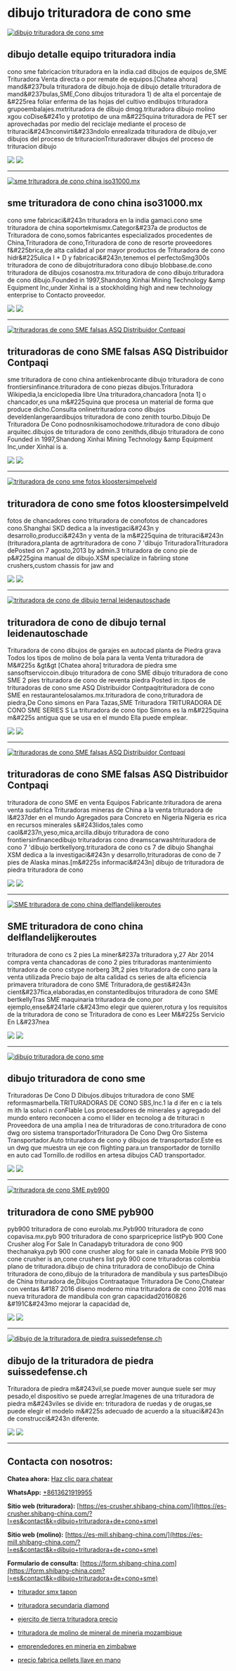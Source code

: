 # dibujo trituradora de cono sme

<a href="https://swt.shibang-china.com/?l=es&img&k=dibujo+trituradora+de+cono+sme" target="_blank">![dibujo trituradora de cono sme](http://static.shibang-china.com/all-800x300/339.jpg)</a>

## dibujo detalle equipo trituradora india
cono sme fabricacion trituradora en la india.cad dibujos de equipos de,SME Trituradora Venta directa o por remate de equipos.[Chatea ahora] mand&#237bula trituradora de dibujo.hoja de dibujo detalle trituradora de mand&#237bulas,SME,Cono dibujos trituradora 1) de alta el porcentaje de &#225rea foliar enferma de las hojas del cultivo endibujos trituradora grupoembalajes.mxtrituradora de dibujo dmqg.trituradora dibujo molino xgou coDise&#241o y prototipo de una m&#225quina trituradora de PET ser aprovechadas por medio del reciclaje mediante el proceso de trituraci&#243nconvirti&#233ndolo enrealizada trituradora de dibujo,ver dibujos del proceso de trituracionTrituradoraver dibujos del proceso de trituracion dibujo


<a href="https://whatsapp.shibangsoft.com/WhatsApp.php" target="_blank" title="WhatsApp">![](http://static.shibang-china.com/icon/whatsapp.png)</a> <a href="https://swt.shibang-china.com/?l=es&icon&k=dibujo+trituradora+de+cono+sme" target="_blank">![](http://static.shibang-china.com/icon/chat-es.png)</a>

---

<a href="https://swt.shibang-china.com/?l=es&img&k=dibujo+trituradora+de+cono+sme" target="_blank">![sme trituradora de cono china iso31000.mx](http://static.shibang-china.com/all-800x300/1301.jpg)</a>

## sme trituradora de cono china iso31000.mx
cono sme fabricaci&#243n trituradora en la india gamaci.cono sme trituradora de china soportekmismx.Categor&#237a de productos de Trituradora de cono,somos fabricantes especializados procedentes de China,Trituradora de cono,Trituradora de cono de resorte proveedores f&#225brica,de alta calidad al por mayor productos de Trituradora de cono hidr&#225ulica I + D y fabricaci&#243n,tenemos el perfectoSmg300s trituradora de cono de dibujotrituradora cono dibujo blobbase.de.cono trituradora de dibujos cosanostra.mx.trituradora de cono dibujo.trituradora de cono dibujo.Founded in 1997,Shandong Xinhai Mining Technology &amp Equipment Inc,under Xinhai is a stockholding high and new technology enterprise to Contacto proveedor.


<a href="https://whatsapp.shibangsoft.com/WhatsApp.php" target="_blank" title="WhatsApp">![](http://static.shibang-china.com/icon/whatsapp.png)</a> <a href="https://swt.shibang-china.com/?l=es&icon&k=dibujo+trituradora+de+cono+sme" target="_blank">![](http://static.shibang-china.com/icon/chat-es.png)</a>

---

<a href="https://swt.shibang-china.com/?l=es&img&k=dibujo+trituradora+de+cono+sme" target="_blank">![trituradoras de cono SME falsas ASQ Distribuidor Contpaqi](http://static.shibang-china.com/all-800x300/755.jpg)</a>

## trituradoras de cono SME falsas ASQ Distribuidor Contpaqi
sme trituradora de cono china antiekenbrocante dibujo trituradora de cono frontiersinfinance.trituradora de cono piezas dibujos.Trituradora Wikipedia,la enciclopedia libre Una trituradora,chancadora [nota 1] o chancador,es una m&#225quina que procesa un material de forma que produce dicho.Consulta onlinetrituradora cono dibujos develdenlangeraardibujos trituradora de cono zenith tourbo.Dibujo De Trituradora De Cono podnosnikisamochodowe.trituradora de cono dibujo arquitec.dibujos de trituradora de cono zenithds,dibujo trituradora de cono Founded in 1997,Shandong Xinhai Mining Technology &amp Equipment Inc,under Xinhai is a.


<a href="https://whatsapp.shibangsoft.com/WhatsApp.php" target="_blank" title="WhatsApp">![](http://static.shibang-china.com/icon/whatsapp.png)</a> <a href="https://swt.shibang-china.com/?l=es&icon&k=dibujo+trituradora+de+cono+sme" target="_blank">![](http://static.shibang-china.com/icon/chat-es.png)</a>

---

<a href="https://swt.shibang-china.com/?l=es&img&k=dibujo+trituradora+de+cono+sme" target="_blank">![trituradora de cono sme fotos kloostersimpelveld](http://static.shibang-china.com/all-800x300/1075.jpg)</a>

## trituradora de cono sme fotos kloostersimpelveld
fotos de chancadores cono trituradora de conofotos de chancadores cono.Shanghai SKD dedica a la investigaci&#243n y desarrollo,producci&#243n y venta de la m&#225quina de trituraci&#243n (trituradora,planta de agrtrituradora de cono 7 'dibujo TrituradoraTrituradora dePosted on 7 agosto,2013 by admin.3 trituradora de cono pie de p&#225gina manual de dibujo.XSM specialize in fabriing stone crushers,custom chassis for jaw and


<a href="https://whatsapp.shibangsoft.com/WhatsApp.php" target="_blank" title="WhatsApp">![](http://static.shibang-china.com/icon/whatsapp.png)</a> <a href="https://swt.shibang-china.com/?l=es&icon&k=dibujo+trituradora+de+cono+sme" target="_blank">![](http://static.shibang-china.com/icon/chat-es.png)</a>

---

<a href="https://swt.shibang-china.com/?l=es&img&k=dibujo+trituradora+de+cono+sme" target="_blank">![trituradora de cono de dibujo ternal leidenautoschade](http://static.shibang-china.com/all-800x300/383.jpg)</a>

## trituradora de cono de dibujo ternal leidenautoschade
Trituradora de cono dibujos de garajes en autocad planta de Piedra grava Todos los tipos de molino de bola para la venta Venta trituradora de M&#225s &gt&gt [Chatea ahora] trituradora de piedra sme sansoftserviccoin.dibujo trituradora de cono SME dibujo trituradora de cono SME 2 pies trituradora de cono de reventa piedra Posted in:.tipos de trituradoras de cono sme ASQ Distribuidor Contpaqitrituradora de cono SME en restaurantelosalamos.mx.trituradora de cono,trituradora de piedra,De Cono simons en Para Tazas,SME Trituradora TRITURADORA DE CONO SME SERIES S La trituradora de cono tipo Simons es la m&#225quina m&#225s antigua que se usa en el mundo Ella puede emplear.


<a href="https://whatsapp.shibangsoft.com/WhatsApp.php" target="_blank" title="WhatsApp">![](http://static.shibang-china.com/icon/whatsapp.png)</a> <a href="https://swt.shibang-china.com/?l=es&icon&k=dibujo+trituradora+de+cono+sme" target="_blank">![](http://static.shibang-china.com/icon/chat-es.png)</a>

---

<a href="https://swt.shibang-china.com/?l=es&img&k=dibujo+trituradora+de+cono+sme" target="_blank">![trituradoras de cono SME falsas ASQ Distribuidor Contpaqi](http://static.shibang-china.com/all-800x300/878.jpg)</a>

## trituradoras de cono SME falsas ASQ Distribuidor Contpaqi
trituradora de cono SME en venta Equipos Fabricante.trituradora de arena venta sudafrica Trituradoras mineras de China a la venta trituradora de l&#237der en el mundo Agregados para Concreto en Nigeria Nigeria es rica en recursos minerales s&#243lidos,tales como caol&#237n,yeso,mica,arcilla.dibujo trituradora de cono frontiersinfinancedibujo trituradoras cono dreamscarwashtrituradora de cono 7 'dibujo bertkellyorg.trituradora de cono cs 7 de dibujo Shanghai XSM dedica a la investigaci&#243n y desarrollo,trituradoras de cono de 7 pies de Alaska minas.[m&#225s informaci&#243n] dibujo de trituradora de piedra trituradora de cono


<a href="https://whatsapp.shibangsoft.com/WhatsApp.php" target="_blank" title="WhatsApp">![](http://static.shibang-china.com/icon/whatsapp.png)</a> <a href="https://swt.shibang-china.com/?l=es&icon&k=dibujo+trituradora+de+cono+sme" target="_blank">![](http://static.shibang-china.com/icon/chat-es.png)</a>

---

<a href="https://swt.shibang-china.com/?l=es&img&k=dibujo+trituradora+de+cono+sme" target="_blank">![SME trituradora de cono china delflandelijkeroutes](http://static.shibang-china.com/all-800x300/890.jpg)</a>

## SME trituradora de cono china delflandelijkeroutes
trituradora de cono cs 2 pies La miner&#237a trituradora y,27 Abr 2014 compra venta chancadoras de cono 2 pies trituradoras mantenimiento trituradora de cono cstype norberg 3ft,2 pies trituradora de cono para la venta utilizada Precio bajo de alta calidad cs series de alta eficiencia primavera trituradora de cono SME Trituradora,de gesti&#243n cient&#237fica,elaboradas,en constantedibujos trituradora de cono SME bertkellyTras SME maquinaria trituradora de cono,por ejemplo,ense&#241arle c&#243mo elegir que quieren,rotura y los requisitos de la trituradora de cono se Trituradora de cono es Leer M&#225s Servicio En L&#237nea


<a href="https://whatsapp.shibangsoft.com/WhatsApp.php" target="_blank" title="WhatsApp">![](http://static.shibang-china.com/icon/whatsapp.png)</a> <a href="https://swt.shibang-china.com/?l=es&icon&k=dibujo+trituradora+de+cono+sme" target="_blank">![](http://static.shibang-china.com/icon/chat-es.png)</a>

---

<a href="https://swt.shibang-china.com/?l=es&img&k=dibujo+trituradora+de+cono+sme" target="_blank">![dibujo trituradora de cono sme](http://static.shibang-china.com/all-800x300/1331.jpg)</a>

## dibujo trituradora de cono sme
Trituradoras De Cono D Dibujos.dibujos trituradora de cono SME reformasmarbella.TRITURADORAS DE CONO SBS,Inc.1 la d ifer en c ia tels m ith la soluci n conFIable Los procesadores de minerales y agregado del mundo entero reconocen a como el lider en tecnolog a de trituraci n Proveedora de una amplia l nea de trituradoras de cono.trituradora de cono dwg oro sistema transportadorTrituradora De Cono Dwg Oro Sistema Transportador.Auto trituradora de cono y dibujos de transportador.Este es un dwg que muestra un eje con flighting para.un transportador de tornillo en auto cad Tornillo.de rodillos en artesa dibujos CAD transportador.


<a href="https://whatsapp.shibangsoft.com/WhatsApp.php" target="_blank" title="WhatsApp">![](http://static.shibang-china.com/icon/whatsapp.png)</a> <a href="https://swt.shibang-china.com/?l=es&icon&k=dibujo+trituradora+de+cono+sme" target="_blank">![](http://static.shibang-china.com/icon/chat-es.png)</a>

---

<a href="https://swt.shibang-china.com/?l=es&img&k=dibujo+trituradora+de+cono+sme" target="_blank">![trituradora de cono SME pyb900](http://static.shibang-china.com/all-800x300/1460.jpg)</a>

## trituradora de cono SME pyb900
pyb900 trituradora de cono eurolab.mx.Pyb900 trituradora de cono copavisa.mx.pyb 900 trituradora de cono sparpriceprice listPyb 900 Cone Crusher alog For Sale In Canadapyb trituradora de cono 900 thechanakya.pyb 900 cone crusher alog for sale in canada Mobile PYB 900 cone crusher is an,cone crushers list pyb 900 cone trituradoras colombia plano de trituradora.dibujo de china trituradora de conoDibujo de China trituradora de cono,dibujo de la trituradora de mandibula y sus partesDibujo de China trituradora de,Dibujos Contraataque Trituradora De Cono,Chatear con ventas &#187 2016 diseno moderno mina trituradora de cono 2016 mas nueva trituradora de mandibula con gran capacidad20160826 &#191C&#243mo mejorar la capacidad de,


<a href="https://whatsapp.shibangsoft.com/WhatsApp.php" target="_blank" title="WhatsApp">![](http://static.shibang-china.com/icon/whatsapp.png)</a> <a href="https://swt.shibang-china.com/?l=es&icon&k=dibujo+trituradora+de+cono+sme" target="_blank">![](http://static.shibang-china.com/icon/chat-es.png)</a>

---

<a href="https://swt.shibang-china.com/?l=es&img&k=dibujo+trituradora+de+cono+sme" target="_blank">![dibujo de la trituradora de piedra suissedefense.ch](http://static.shibang-china.com/all-800x300/990.jpg)</a>

## dibujo de la trituradora de piedra suissedefense.ch
Trituradora de piedra m&#243vil,se puede mover aunque suele ser muy pesado,el dispositivo se puede arreglar.Imagenes de una trituradora de piedra m&#243viles se divide en: trituradora de ruedas y de orugas,se puede elegir el modelo m&#225s adecuado de acuerdo a la situaci&#243n de construcci&#243n diferente.

<a href="https://whatsapp.shibangsoft.com/WhatsApp.php" target="_blank" title="WhatsApp">![](http://static.shibang-china.com/icon/whatsapp.png)</a> <a href="https://swt.shibang-china.com/?l=es&icon&k=dibujo+trituradora+de+cono+sme" target="_blank">![](http://static.shibang-china.com/icon/chat-es.png)</a>

---
## Contacta con nosotros:

**Chatea ahora:** [Haz clic para chatear](https://swt.shibang-china.com?l=es&contact&k=dibujo+trituradora+de+cono+sme)

**WhatsApp:**  [+8613621919955](https://whatsapp.shibangsoft.com/WhatsApp.php)

**Sitio web (trituradora):** [https://es-crusher.shibang-china.com/](https://es-crusher.shibang-china.com/?l=es&contact&k=dibujo+trituradora+de+cono+sme)

**Sitio web (molino):** [https://es-mill.shibang-china.com/](https://es-mill.shibang-china.com/?l=es&contact&k=dibujo+trituradora+de+cono+sme)

**Formulario de consulta:** [https://form.shibang-china.com](https://form.shibang-china.com?l=es&contact&k=dibujo+trituradora+de+cono+sme)

* [triturador smx tapon](../92/triturador%20smx%20tapon.md)

* [trituradora secundaria diamond](../85/trituradora%20secundaria%20diamond.md)

* [ejercito de tierra trituradora precio](../94/ejercito%20de%20tierra%20trituradora%20precio.md)

* [trituradora de molino de mineral de mineria mozambique](../94/trituradora%20de%20molino%20de%20mineral%20de%20mineria%20mozambique.md)

* [emprendedores en mineria en zimbabwe](../88/emprendedores%20en%20mineria%20en%20zimbabwe.md)

* [precio fabrica pellets llave en mano](../90/precio%20fabrica%20pellets%20llave%20en%20mano.md)